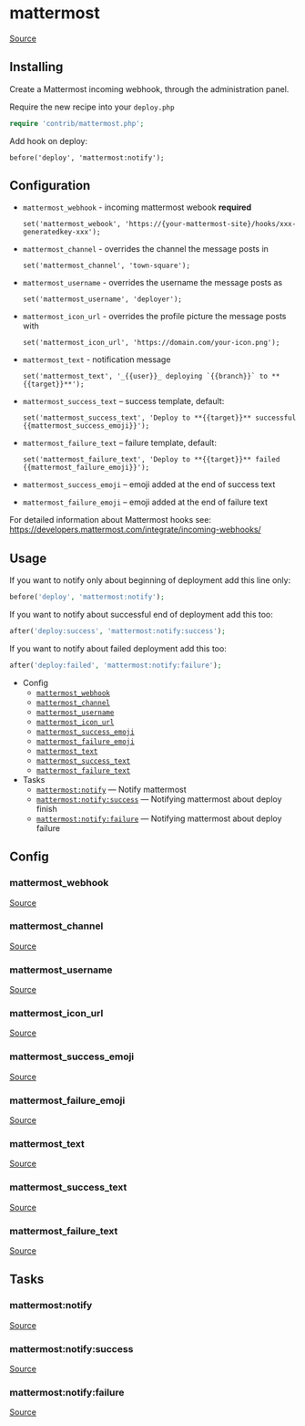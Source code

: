 <!-- DO NOT EDIT THIS FILE! -->
<!-- Instead edit contrib/mattermost.php -->
<!-- Then run bin/docgen -->

# mattermost

[Source](/contrib/mattermost.php)


## Installing

Create a Mattermost incoming webhook, through the administration panel.

Require the new recipe into your `deploy.php`

```php
require 'contrib/mattermost.php';
```

Add hook on deploy:

```
before('deploy', 'mattermost:notify');
```

## Configuration

 - `mattermost_webhook` - incoming mattermost webook **required**
   ```
   set('mattermost_webook', 'https://{your-mattermost-site}/hooks/xxx-generatedkey-xxx');
   ```

 - `mattermost_channel` - overrides the channel the message posts in
   ```
   set('mattermost_channel', 'town-square');
   ```

 - `mattermost_username` - overrides the username the message posts as
   ```
   set('mattermost_username', 'deployer');
   ```

 - `mattermost_icon_url` - overrides the profile picture the message posts with
   ```
   set('mattermost_icon_url', 'https://domain.com/your-icon.png');
   ```

 - `mattermost_text` - notification message
   ```
   set('mattermost_text', '_{{user}}_ deploying `{{branch}}` to **{{target}}**');
   ```

 - `mattermost_success_text` – success template, default:
   ```
   set('mattermost_success_text', 'Deploy to **{{target}}** successful {{mattermost_success_emoji}}');
   ```

 - `mattermost_failure_text` – failure template, default:
   ```
   set('mattermost_failure_text', 'Deploy to **{{target}}** failed {{mattermost_failure_emoji}}');
   ```

 - `mattermost_success_emoji` – emoji added at the end of success text
 - `mattermost_failure_emoji` – emoji added at the end of failure text

 For detailed information about Mattermost hooks see: https://developers.mattermost.com/integrate/incoming-webhooks/

## Usage

If you want to notify only about beginning of deployment add this line only:

```php
before('deploy', 'mattermost:notify');
```

If you want to notify about successful end of deployment add this too:

```php
after('deploy:success', 'mattermost:notify:success');
```

If you want to notify about failed deployment add this too:

```php
after('deploy:failed', 'mattermost:notify:failure');
```



* Config
  * [`mattermost_webhook`](#mattermost_webhook)
  * [`mattermost_channel`](#mattermost_channel)
  * [`mattermost_username`](#mattermost_username)
  * [`mattermost_icon_url`](#mattermost_icon_url)
  * [`mattermost_success_emoji`](#mattermost_success_emoji)
  * [`mattermost_failure_emoji`](#mattermost_failure_emoji)
  * [`mattermost_text`](#mattermost_text)
  * [`mattermost_success_text`](#mattermost_success_text)
  * [`mattermost_failure_text`](#mattermost_failure_text)
* Tasks
  * [`mattermost:notify`](#mattermostnotify) — Notify mattermost
  * [`mattermost:notify:success`](#mattermostnotifysuccess) — Notifying mattermost about deploy finish
  * [`mattermost:notify:failure`](#mattermostnotifyfailure) — Notifying mattermost about deploy failure

## Config
### mattermost_webhook
[Source](https://github.com/deployphp/deployer/search?q=%22mattermost_webhook%22+in%3Afile+language%3Aphp+path%3Acontrib+filename%3Amattermost.php)



### mattermost_channel
[Source](https://github.com/deployphp/deployer/search?q=%22mattermost_channel%22+in%3Afile+language%3Aphp+path%3Acontrib+filename%3Amattermost.php)



### mattermost_username
[Source](https://github.com/deployphp/deployer/search?q=%22mattermost_username%22+in%3Afile+language%3Aphp+path%3Acontrib+filename%3Amattermost.php)



### mattermost_icon_url
[Source](https://github.com/deployphp/deployer/search?q=%22mattermost_icon_url%22+in%3Afile+language%3Aphp+path%3Acontrib+filename%3Amattermost.php)



### mattermost_success_emoji
[Source](https://github.com/deployphp/deployer/search?q=%22mattermost_success_emoji%22+in%3Afile+language%3Aphp+path%3Acontrib+filename%3Amattermost.php)



### mattermost_failure_emoji
[Source](https://github.com/deployphp/deployer/search?q=%22mattermost_failure_emoji%22+in%3Afile+language%3Aphp+path%3Acontrib+filename%3Amattermost.php)



### mattermost_text
[Source](https://github.com/deployphp/deployer/search?q=%22mattermost_text%22+in%3Afile+language%3Aphp+path%3Acontrib+filename%3Amattermost.php)



### mattermost_success_text
[Source](https://github.com/deployphp/deployer/search?q=%22mattermost_success_text%22+in%3Afile+language%3Aphp+path%3Acontrib+filename%3Amattermost.php)



### mattermost_failure_text
[Source](https://github.com/deployphp/deployer/search?q=%22mattermost_failure_text%22+in%3Afile+language%3Aphp+path%3Acontrib+filename%3Amattermost.php)




## Tasks
### mattermost:notify
[Source](https://github.com/deployphp/deployer/search?q=%22mattermost%3Anotify%22+in%3Afile+language%3Aphp+path%3Acontrib+filename%3Amattermost.php)



### mattermost:notify:success
[Source](https://github.com/deployphp/deployer/search?q=%22mattermost%3Anotify%3Asuccess%22+in%3Afile+language%3Aphp+path%3Acontrib+filename%3Amattermost.php)



### mattermost:notify:failure
[Source](https://github.com/deployphp/deployer/search?q=%22mattermost%3Anotify%3Afailure%22+in%3Afile+language%3Aphp+path%3Acontrib+filename%3Amattermost.php)



